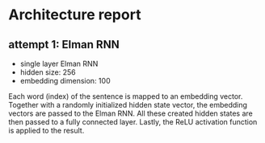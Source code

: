 # Architecture report

## attempt 1: Elman RNN
- single layer Elman RNN
- hidden size: 256
- embedding dimension: 100

Each word (index) of the sentence is mapped to an embedding vector. Together with a randomly initialized hidden state vector, the embedding vectors are passed to the Elman RNN. All these created hidden states are then passed to a fully connected layer. Lastly, the ReLU activation function is applied to the result.
